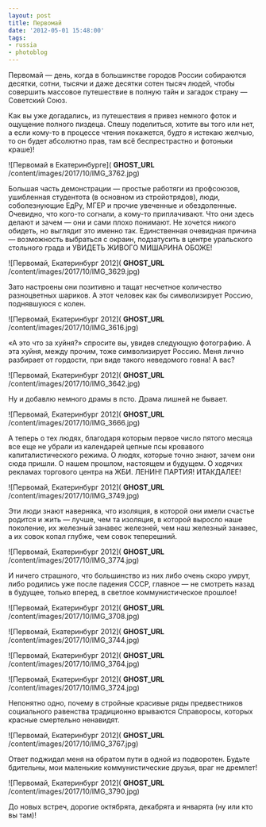 ```yaml
---
layout: post
title: Первомай
date: '2012-05-01 15:48:00'
tags:
- russia
- photoblog
---
```


Первомай — день, когда в большинстве городов России собираются десятки, сотни, тысячи и даже десятки сотен тысяч людей, чтобы совершить массовое путешествие в полную тайн и загадок страну — Советский Союз.

Как вы уже догадались, из путешествия я привез немного фоток и ощущение полного пиздеца. Спешу поделиться, хотите вы того или нет, а если кому-то в процессе чтения покажется, будто я истекаю желчью, то он будет абсолютно прав, там всё беспрестрастно и фотоньки краше)!

![Первомай в Екатеринбурге]( __GHOST_URL__ /content/images/2017/10/IMG_3762.jpg)

Большая часть демонстрации — простые работяги из профсоюзов, ушибленная студентота (в основном из стройотрядов), люди, соболезнующие ЕдРу, МГЕР и прочие увеченные и обездоленные. Очевидно, что кого-то согнали, а кому-то приплачивают. Что они здесь делают и зачем — они и сами плохо понимают. Не хочется никого обидеть, но выглядит это именно так. Единственная очевидная причина — возможность выбраться с окраин, подзатусить в центре уральского стольного града и УВИДЕТЬ ЖИВОГО МИШАРИНА ОБОЖЕ!

![Первомай, Екатеринбург 2012]( __GHOST_URL__ /content/images/2017/10/IMG_3629.jpg)

Зато настроены они позитивно и тащат несчетное количество разноцветных шариков. А этот человек как бы символизирует Россию, поднявшуюся с колен.

![Первомай, Екатеринбург 2012]( __GHOST_URL__ /content/images/2017/10/IMG_3616.jpg)

«А это что за хуйня?» спросите вы, увидев следующую фотографию. А эта хуйня, между прочим, тоже символизирует Россию. Меня лично разбирает от гордости, при виде такого неведомого говна! А вас?

![Первомай, Екатеринбург 2012]( __GHOST_URL__ /content/images/2017/10/IMG_3642.jpg)

Ну и добавлю немного драмы в псто. Драма лишней не бывает.

![Первомай, Екатеринбург 2012]( __GHOST_URL__ /content/images/2017/10/IMG_3666.jpg)

А теперь о тех людях, благодаря которым первое число пятого месяца все еще не убрали из календарей цепные псы кровавого капиталистического режима. О людях, которые точно знают, зачем они сюда пришли. О нашем прошлом, настоящем и будущем. О ходячих рекламах торгового центра на ЖБИ. ЛЕНИН! ПАРТИЯ! ИТАКДАЛЕЕ!

![Первомай, Екатеринбург 2012]( __GHOST_URL__ /content/images/2017/10/IMG_3749.jpg)

Эти люди знают наверняка, что изоляция, в которой они имели счастье родится и жить — лучше, чем та изоляция, в которой выросло наше поколение, их железный занавес железней, чем наш железный занавес, а их совок копал глубже, чем совок теперешний.

![Первомай, Екатеринбург 2012]( __GHOST_URL__ /content/images/2017/10/IMG_3774.jpg)

И ничего страшного, что большинство из них либо очень скоро умрут, либо родились уже после падения СССР, главное — не смотреть назад в будущее, только вперед, в светлое коммунистическое прошлое!

![Первомай, Екатеринбург 2012]( __GHOST_URL__ /content/images/2017/10/IMG_3708.jpg)

![Первомай, Екатеринбург 2012]( __GHOST_URL__ /content/images/2017/10/IMG_3744.jpg)

![Первомай, Екатеринбург 2012]( __GHOST_URL__ /content/images/2017/10/IMG_3764.jpg)

![Первомай, Екатеринбург 2012]( __GHOST_URL__ /content/images/2017/10/IMG_3724.jpg)

Непонятно одно, почему в стройные красивые ряды предвестников социального равенства традиционно врываются Справоросы, которых красные смертельно ненавидят.

![Первомай, Екатеринбург 2012]( __GHOST_URL__ /content/images/2017/10/IMG_3767.jpg)

Ответ поджидал меня на обратом пути в одной из подворотен. Будьте бдительны, мои маленькие коммунистические друзья, враг не дремлет!

![Первомай, Екатеринбург 2012]( __GHOST_URL__ /content/images/2017/10/IMG_3790.jpg)

До новых встреч, дорогие октябрята, декабрята и январята (ну или кто вы там)!

<!--kg-card-end: markdown-->